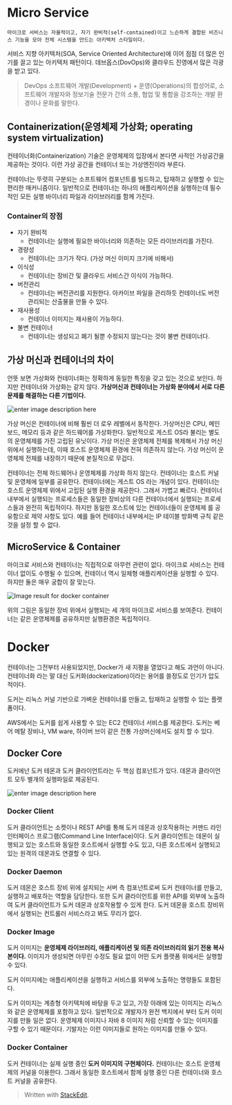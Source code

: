 # Micro Service
```
마이크로 서비스는 자율적이고, 자기 완비적(self-contained)이고 느슨하게 결합된 비즈니스 기능을 모아 전체 시스템을 만드는 아키텍처 스타일이다.
```

서비스 지향 아키텍처(SOA, Service Oriented Architecture)에 이어 점점 더 많은 인기를 끌고 있는 아키텍처 패턴이다. 데브옵스(DovOps)와 클라우드 진영에서 많은 각광을 받고 있다. 

> DevOps
> 소프트웨어 개발(Development) + 운영(Operations)의 합성어로, 소프트웨어 개발자와 정보기술 전문가 간의 소통, 협업 및 통합을 강조하는 개발 환경이나 문화를 말한다. 
> 
## Containerization(운영체제 가상화; operating system virtualization)

컨테이너화(Containerization) 기술은 운영체제의 입장에서 본다면 사적인 가상공간을 제공하는 것이다. 이런 가상 공간을 컨테이너 또는 가상엔진이라 부른다. 

컨테이너는 뚜렷히 구분되는 소프트웨어 컴포넌트를 빌드하고, 탑재하고 실행할 수 있는 편리한 매커니즘이다. 일반적으로 컨테이너는 하나의 애플리케이션을 실행하는데 필수적인 모든 실행 바이너리 파일과 라이브러리를 함께 가진다. 

### Container의 장점

* 자기 완비적
	* 컨테이너는 실행에 필요한 바이너리와 의존하는 모든 라이브러리를 가진다.
* 경량성
	* 컨테이너는 크기가 작다. (가상 머신 이미지 크기에 비해서)
* 이식성
	* 컨테이너는 장비간 및 클라우드 서비스간 이식이 가능하다.
* 버전관리
	* 컨테이너는 버전관리를 지원한다. 아카이브 파일을 관리하듯 컨테이너도 버전 관리되는 산출물을 만들 수 있다.
* 재사용성
	* 컨테이너 이미지는 재사용이 가능하다. 
* 불변 컨테이너
	* 컨테이너는 생성되고 폐기 될뿐 수정되지 않는다는 것이 불변 컨테이너다. 

## 가상 머신과 컨테이너의 차이 

언뜻 보면 가상화와 컨테이너화는 정확하게 동일한 특징을 갖고 있는 것으로 보인다. 하지만 컨테이너와 가상화는 같지 않다. **가상머신과 컨테이너는 가상화 분야에서 서로 다른 문제를 해결하는 다른 기법이다.**

![enter image description here](https://mapr.com/blog/top-technology-trends-machine-learning-event-driven-microservices-dataops-and-cloud-to-edge/assets/containers.png)

가상 머신은 컨테이너에 비해 훨씬 더 로우 레벨에서 동작한다. 가상머신은 CPU, 메인보드, 메모리 등과 같은 하드웨어를 가상화한다. 일반적으로 게스트 OS라 불리는 별도의 운영체제를 가진 고립된 유닛이다. 가상 머신은 운영체제 전체를 복제해서 가상 머신위에서 실행하는데, 이때 호스트 운영체제 환경에 전혀 의존하지 않는다. 가상 머신이 운영체제 전체를 내장하기 때문에 본질적으로 무겁다. 

컨테이너는 전체 하드웨어나 운영체제를 가상화 하지 않는다. 컨테이너는 호스트 커널 및 운영체에 일부를 공유한다. 컨테이너에는 게스트 OS 라는 개념이 있다. 컨테이너는 호스트 운영체제 위에서 고립된 실행 환경을 제공한다. 그래서 가볍고 빠르다. 컨테이너 내부에서 실행되는 프로세스들은 동일한 장비상의 다른 컨테이너에서 실행되는 프로세스들과 완전히 독립적이다. 하지만 동일한 호스트에 있는 컨테이너들이 운영체제 를 공유함으로 제약 사항도 있다. 예를 들어 컨테이너 내부에서는 IP 테이블 방화벽 규칙 같은것을 설정 할 수 없다. 

## MicroService & Container

마이크로 서비스와 컨테이너는 직접적으로 아무런 관련이 없다. 마이크로 서비스는 컨테이너 없이도 수행될 수 있으며, 컨테이너 역시 일체형 애플리케이션을 실행할 수 있다.  하지만 둘은 매우 궁합이 잘 맞는다.

![Image result for docker container](https://i0.wp.com/www.docker.com/blog/wp-content/uploads/011f3ef6-d824-4d43-8b2c-36dab8eaaa72-1.jpg?fit=650%2C530&ssl=1)

위의 그림은 동일한 장비 위에서 실행되는 세 개의 마이크로 서비스를 보여준다. 컨테이너는 같은 운영체제를 공유하지만 실행환경은 독립적이다. 

# Docker

컨테이너는 그전부터 사용되었지만, Docker가 새 지평을 열었다고 해도 과언이 아니다. 컨테이너화 라는 말 대신 도커화(dockerization)이라는 용어를 쓸정도로 인기가 압도적이다. 

도커는 리눅스 커널 기반으로 가벼운 컨테이너를 만들고, 탑재하고 실행할 수 있는 플랫폼이다. 

AWS에서는 도커를 쉽게 사용할 수 있는 EC2 컨테이너 서비스를 제공한다. 도커는 베어 메탈 장비나, VM ware, 하이버 브이 같은 전통 가상머신에서도 설치 할 수 있다. 

## Docker Core

도커에넌 도커 테몬과 도커 클라이언트라는 두 핵심 컴포넌트가 있다. 데몬과 클라이언트 모두 별개의 실행파일로 제공된다.

![enter image description here](https://19yw4b240vb03ws8qm25h366-wpengine.netdna-ssl.com/wp-content/uploads/Docker-API-infographic-container-devops-nordic-apis.png)

### Docker Client

도커 클라이언트는 소켓이나 REST API를 통해 도커 데몬과 상호작용하는 커맨드 라인 인터페이스 프로그램(Command Line Interface)이다. 도커 클라이언트는 데몬이 실행되고 있는 호스트와 동일한 호스트에서 실행할 수도 있고, 다른 호스트에서 실행되고 있는 원격의 데몬과도 연결할 수 있다. 

### Docker Daemon

도커 데몬은 호스트 장비 위에 설치되는 서버 측 컴포넌트로써 도커 컨테이너를 만들고, 실행하고 배포하는 역할을 담당한다. 또한 도커 클라이언트를 위한 API를 외부에 노출하여 도커 클라이언트가 도커 데몬과 상호작용할 수 있게 한다. 
도커 데몬을 호스트 장비위에서 실행되는 컨트롤러 서비스라고 봐도 무리가 없다. 

### Docker Image

도커 이미지는 **운영체제 라이브러리, 애플리케이션 및 의존 라이브러리의 읽기 전용 복사본이다.** 이미지가 생성되면 아무린 수정도 필요 없이 어떤 도커 플랫폼 위에서든 실행할 수 있다. 

도커 이미지에는 애플리케이션을 실행하고 서비스를 외부에 노출하는 명령들도 포함된다.

도커 이미지는 계층형 아키텍처에 바탕을 두고 있고, 가장 아래에 있는 이미지는 리눅스와 같은 운영체제를 포함하고 있다. 일반적으로 개발자가 완전 백지에서 부터 도커 이미지를 만들 일은 없다. 운영체제 이미지나 자바 8 이미지 처럼 신뢰할 수 있는 이미지를 구할 수 있기 때문이다. 기발자는 이런 이미지들로 원하는 이미지를 만들 수 있다. 

### Docker Container

도커 컨테이너는 실제 실행 중인 **도커 이미지의 구현체이다.** 컨테이너는 호스트 운영체제의 커널을 이용한다. 그래서 동일한 호스트에서 함께 실행 중인 다른 컨테이너와 호스트 커널을 공유한다. 



> Written with [StackEdit](https://stackedit.io/).
<!--stackedit_data:
eyJoaXN0b3J5IjpbMTA1MDc1NzM5NCwxMjUwMzQwMjQxLC04OD
kwMTE1NzAsLTE0ODE0NjYwNDMsMTgxNjI4NzI3LC0xMTg2Nzg5
MzEzLDIzMDU4ODUzNiw1NjMwNTY1ODEsOTEwNzU4MTUyLDEwMD
k5NDU0MDgsMTk1MDY1ODU3MCwzMjE1MzA0ODIsNzQxNDEyNDcz
XX0=
-->
